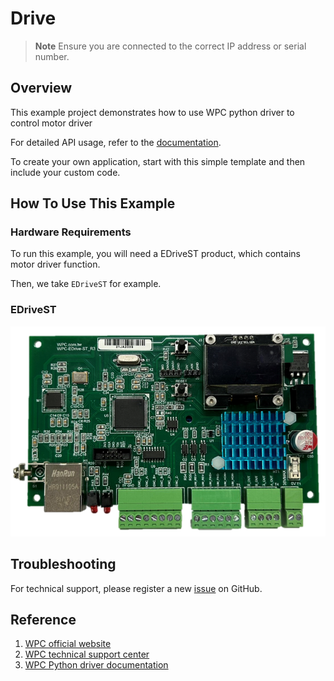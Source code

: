 # Drive
> **Note**
> Ensure you are connected to the correct IP address or serial number.

## Overview

This example project demonstrates how to use WPC python driver to control motor driver

For detailed API usage, refer to the [documentation](https://wpc-systems-ltd.github.io/WPC_Python_driver_release/).

To create your own application, start with this simple template and then include your custom code.

## How To Use This Example

### Hardware Requirements

To run this example, you will need a EDriveST product, which contains motor driver function.

Then, we take `EDriveST` for example.

### EDriveST

<img src="https://github.com/WPC-Systems-Ltd/WPC_Python_driver_release/blob/main/Reference/Pinouts/pinout-EDriveST.JPG" alt="drawing" width="600"/>

## Troubleshooting

For technical support, please register a new [issue](https://github.com/WPC-Systems-Ltd/WPC_Python_driver_release/issues) on GitHub.

## Reference

1. [WPC official website](https://www.wpc.com.tw/)
2. [WPC technical support center](https://wpc.super.site/)
3. [WPC Python driver documentation](https://wpc-systems-ltd.github.io/WPC_Python_driver_release/)